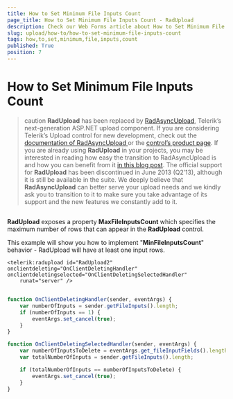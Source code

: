```yaml
---
title: How to Set Minimum File Inputs Count
page_title: How to Set Minimum File Inputs Count - RadUpload
description: Check our Web Forms article about How to Set Minimum File Inputs Count.
slug: upload/how-to/how-to-set-minimum-file-inputs-count
tags: how,to,set,minimum,file,inputs,count
published: True
position: 7
---
```


# How to Set Minimum File Inputs Count



>caution  **RadUpload** has been replaced by [RadAsyncUpload](https://demos.telerik.com/aspnet-ajax/asyncupload/examples/overview/defaultcs.aspx), Telerik’s next-generation ASP.NET upload component. If you are considering Telerik’s Upload control for new development, check out the [documentation of RadAsyncUpload ](https://www.telerik.com/help/aspnet-ajax/asyncupload-overview.html) or the [control’s product page](https://www.telerik.com/products/aspnet-ajax/asyncupload.aspx). If you are already using **RadUpload** in your projects, you may be interested in reading how easy the transition to RadAsyncUpload is and how you can benefit from it [in this blog post](https://blogs.telerik.com/blogs/12-12-05/the-case-of-telerik-s-new-old-asp.net-ajax-upload-control-radasyncupload). The official support for **RadUpload** has been discontinued in June 2013 (Q2’13), although it is still be available in the suite. We deeply believe that **RadAsyncUpload** can better serve your upload needs and we kindly ask you to transition to it to make sure you take advantage of its support and the new features we constantly add to it.
>


## 

**RadUpload** exposes a property **MaxFileInputsCount** which specifies the maximum number of rows that can appear in the **RadUpload** control.

This example will show you how to implement "**MinFileInputsCount**" behavior - RadUpload will have at least one input rows.

````ASPNET
<telerik:radupload id="RadUpload2" onclientdeleting="OnClientDeletingHandler" onclientdeletingselected="OnClientDeletingSelectedHandler"
    runat="server" />
````





````JavaScript
		
function OnClientDeletingHandler(sender, eventArgs) {
    var numberOfInputs = sender.getFileInputs().length;
    if (numberOfInputs == 1) {
        eventArgs.set_cancel(true);
    }
}

function OnClientDeletingSelectedHandler(sender, eventArgs) {
    var numberOfInputsToDelete = eventArgs.get_fileInputFields().length;
    var totalNumberOfInputs = sender.getFileInputs().length;

    if (totalNumberOfInputs == numberOfInputsToDelete) {
        eventArgs.set_cancel(true);
    }
}
	
````




